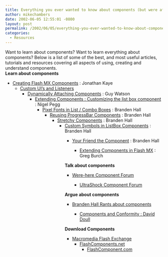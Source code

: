 ```yaml
---
title: Everything you ever wanted to know about components (but were afraid to ask)
author: mikechambers
date: 2002-06-05 12:55:01 -0800
layout: post
permalink: /2002/06/05/everything-you-ever-wanted-to-know-about-components-but-were-afraid-to-ask/
categories:
  - Resources
---
```



Want to learn about components? Want to learn everything about components? Below is a list of some of the best, and most useful articles, tutorials and resources covering all aspects of using, creating and understand components.  
**Learn about components**  
  
*   [Creating Flash MX Components][1] : Jonathan Kaye  
    *   [Custom UI&#8217;s and Listeners][2]  
        *   [Dynamically Attaching Components][3] : Guy Watson  
            *   [Extending Components : Customizing the list box component][4] : Nigel Pegg  
                *   [Pixel Fonts in List / Combo Boxes][5] : Branden Hall  
                    *   [Reusing ProgressBar Components][6] : Branden Hall  
                        *   [Stretchy Components][7] : Branden Hall  
                            *   [Custom Symbols in ListBox Components][8] : Branden Hall  
                                *   [Your Friend the Component][9] : Branden Hall  
                                    *   [Extending Components in Flash MX][10] : Greg Burch</UL>
                                      
                                    **Talk about components**  
                                      
                                    *   [Were-here Component Forum][11]  
                                        *   [UltraShock Component Forum][12]</UL>
                                          
                                        **Argue about components**  
                                          
                                        *   [Branden Hall Rants about components][13]  
                                            *   [Components and Conformity : David Doull][14]</UL>
                                              
                                            **Download Components**  
                                              
                                            *   [Macromedia Flash Exchange][15]  
                                                *   [FlashComponents.net][16]  
                                                    *   [FlashComponent.com][17]</UL></p>

 [1]: http://www.flashcomponents.net/tutorials/triangle/triangle.html
 [2]: http://www.flashcomponents.net/tutorials/basic/basic.html
 [3]: http://www.flashguru.co.uk/i/000031.php
 [4]: http://www.macromedia.com/desdev/mx/flash/articles/extending_components.html
 [5]: http://www.waxpraxis.org/archives/000016.html#000016
 [6]: http://www.waxpraxis.org/archives/000015.html#000015
 [7]: http://www.waxpraxis.org/archives/000017.html#000017
 [8]: http://www.waxpraxis.org/archives/000011.html#000011
 [9]: http://www.macromedia.com/desdev/mx/flash/extreme/index.html
 [10]: http://www.macromedia.com/desdev/mx/flash/articles/fmx_components.html
 [11]: http://www.were-here.com/forums/forumdisplay.php?s=&forumid=45
 [12]: http://forums.ultrashock.com/forums/forumdisplay.php?forumid=89
 [13]: http://www.waxpraxis.org/archives/000030.html#000030
 [14]: http://www.urbanev.com/components.html
 [15]: http://www.macromedia.com/exchange/flash/
 [16]: http://www.flashcomponents.net/
 [17]: http://www.flashcomponent.com/